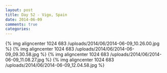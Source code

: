 ```yaml
---
layout: post
title: Day 52 - Vigo, Spain
date: 2014-06-09
comments: true
categories: 
---
```

{% img aligncenter 1024 683 /uploads/2014/06/2014-06-09_10.26.00.jpg %}
{% img aligncenter 1024 683 /uploads/2014/06/2014-06-09_09.30.58.jpg %}
{% img aligncenter 1024 683 /uploads/2014/06/2014-06-09_11.08.27.jpg %}
{% img aligncenter 1024 683 /uploads/2014/06/2014-06-09_12.04.58.jpg %}
